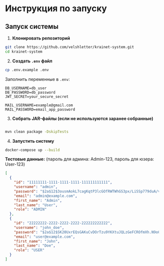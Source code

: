 # Инструкция по запуску

## Запуск системы

1. **Клонировать репозиторий**

```bash
git clone https://github.com/velshletter/krainet-system.git
cd krainet-system
```

2. **Создать `.env` файл**

```bash
cp .env.example .env
```

Заполнить переменные в `.env`:

```env
DB_USERNAME=db_user
DB_PASSWORD=db_password
JWT_SECRET=your_secure_secret

MAIL_USERNAME=example@gmail.com
MAIL_PASSWORD=email_app_password
```

3. **Собрать JAR-файлы (если не используются заранее собранные)**

```bash

mvn clean package -DskipTests

```

4. **Запустить систему**

```bash
docker-compose up --build
```

**Тестовые данные:**
(пароль для админа: Admin-123, пароль для юзера: User-123)
```json
[
  {
    "id": "11111111-1111-1111-1111-111111111111",
    "username": "admin",
    "password": "$2a$12$3ousmAokL7cagKqtP3lcGOfRWTWhGS3px/LiSSp779duA/vWGZJH2",
    "email": "admin@example.com",
    "first_name": "Admin",
    "last_name": "User",
    "role": "ADMIN"
  },
  {
    "id": "22222222-2222-2222-2222-222222222222",
    "username": "john_doe",
    "password": "$2a$12$SK20UxrEQsGAKuCvDOrTzu9YKXtuJQLzGeFCROfmXh.N9o09Ktxii",
    "email": "user@example.com",
    "first_name": "John",
    "last_name": "Doe",
    "role": "USER"
  }
]
```
